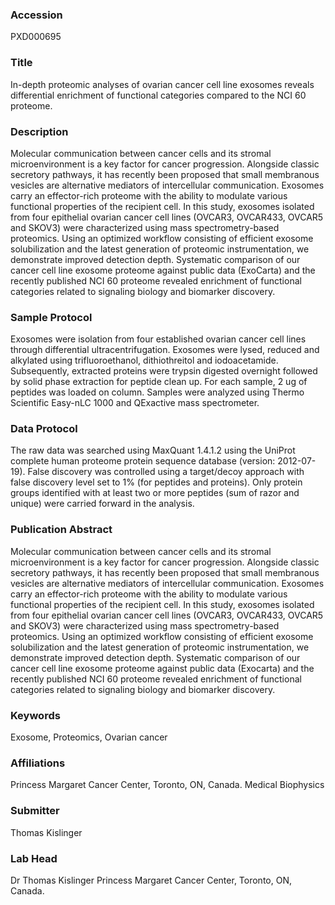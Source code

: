 ### Accession
PXD000695

### Title
In-depth proteomic analyses of ovarian cancer cell line exosomes reveals differential enrichment of functional categories compared to the NCI 60 proteome.

### Description
Molecular communication between cancer cells and its stromal microenvironment is a key factor for cancer progression. Alongside classic secretory pathways, it has recently been proposed that small membranous vesicles are alternative mediators of intercellular communication. Exosomes carry an effector-rich proteome with the ability to modulate various functional properties of the recipient cell. In this study, exosomes isolated from four epithelial ovarian cancer cell lines (OVCAR3, OVCAR433, OVCAR5 and SKOV3) were characterized using mass spectrometry-based proteomics. Using an optimized workflow consisting of efficient exosome solubilization and the latest generation of proteomic instrumentation, we demonstrate improved detection depth. Systematic comparison of our cancer cell line exosome proteome against public data (ExoCarta) and the recently published NCI 60 proteome revealed enrichment of functional categories related to signaling biology and biomarker discovery.

### Sample Protocol
Exosomes were isolation from four established ovarian cancer cell lines through differential ultracentrifugation. Exosomes were lysed, reduced and alkylated using trifluoroethanol, dithiothreitol and iodoacetamide. Subsequently, extracted proteins were trypsin digested overnight followed by solid phase extraction for peptide clean up. For each sample, 2 ug of peptides was loaded on column. Samples were analyzed using Thermo Scientific Easy-nLC 1000 and QExactive mass spectrometer.

### Data Protocol
The raw data was searched using MaxQuant 1.4.1.2 using the UniProt complete human proteome protein sequence database (version: 2012-07-19). False discovery was controlled using a target/decoy approach with false discovery level set to 1% (for peptides and proteins). Only protein groups identified with at least two or more peptides (sum of razor and unique) were carried forward in the analysis.

### Publication Abstract
Molecular communication between cancer cells and its stromal microenvironment is a key factor for cancer progression. Alongside classic secretory pathways, it has recently been proposed that small membranous vesicles are alternative mediators of intercellular communication. Exosomes carry an effector-rich proteome with the ability to modulate various functional properties of the recipient cell. In this study, exosomes isolated from four epithelial ovarian cancer cell lines (OVCAR3, OVCAR433, OVCAR5 and SKOV3) were characterized using mass spectrometry-based proteomics. Using an optimized workflow consisting of efficient exosome solubilization and the latest generation of proteomic instrumentation, we demonstrate improved detection depth. Systematic comparison of our cancer cell line exosome proteome against public data (Exocarta) and the recently published NCI 60 proteome revealed enrichment of functional categories related to signaling biology and biomarker discovery.

### Keywords
Exosome, Proteomics, Ovarian cancer

### Affiliations
Princess Margaret Cancer Center, Toronto, ON, Canada.
Medical Biophysics

### Submitter
Thomas Kislinger

### Lab Head
Dr Thomas Kislinger
Princess Margaret Cancer Center, Toronto, ON, Canada.


